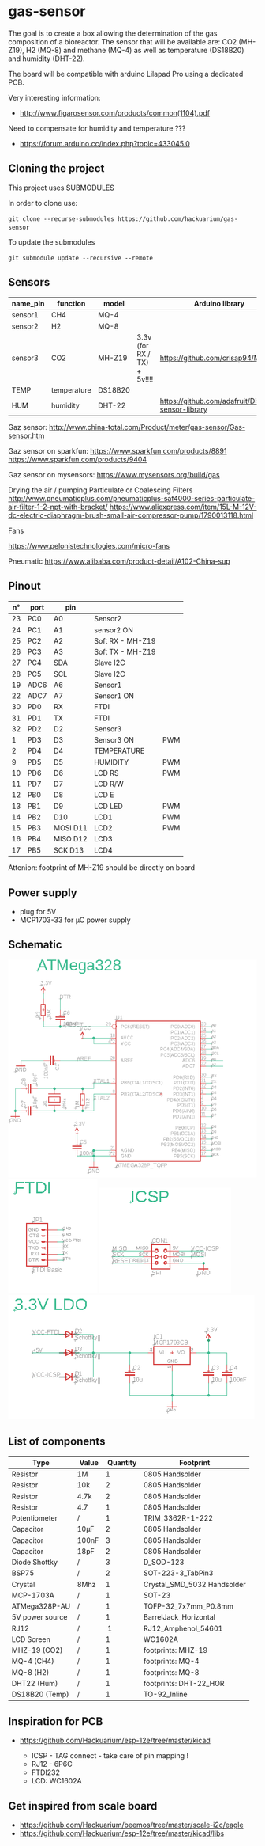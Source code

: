 # gas-sensor

The goal is to create a box allowing the determination of the gas composition of a bioreactor. The sensor that will be available are: CO2 (MH-Z19), H2 (MQ-8) and methane (MQ-4) as well as temperature (DS18B20) and humidity (DHT-22).

The board will be compatible with arduino Lilapad Pro using a dedicated PCB.

Very interesting information:

- http://www.figarosensor.com/products/common(1104).pdf

Need to compensate for humidity and temperature ???

- https://forum.arduino.cc/index.php?topic=433045.0

## Cloning the project

This project uses SUBMODULES

In order to clone use:

`git clone --recurse-submodules https://github.com/hackuarium/gas-sensor`

To update the submodules

`git submodule update --recursive --remote`

## Sensors

| name_pin | function    | model   |                             | Arduino library                                |
| -------- | ----------- | ------- | --------------------------- | ---------------------------------------------- |
| sensor1  | CH4         | MQ-4    |                             |                                                |
| sensor2  | H2          | MQ-8    |                             |                                                |
| sensor3  | CO2         | MH-Z19  | 3.3v (for RX / TX) + 5v!!!! | https://github.com/crisap94/MHZ19              |
| TEMP     | temperature | DS18B20 |                             |                                                |
| HUM      | humidity    | DHT-22  |                             | https://github.com/adafruit/DHT-sensor-library |

Gaz sensor: http://www.china-total.com/Product/meter/gas-sensor/Gas-sensor.htm

Gaz sensor on sparkfun:
https://www.sparkfun.com/products/8891
https://www.sparkfun.com/products/9404

Gaz sensor on mysensors: https://www.mysensors.org/build/gas

Drying the air / pumping
Particulate or Coalescing Filters
http://www.pneumaticplus.com/pneumaticplus-saf4000-series-particulate-air-filter-1-2-npt-with-bracket/
https://www.aliexpress.com/item/15L-M-12V-dc-electric-diaphragm-brush-small-air-compressor-pump/1790013118.html

Fans

https://www.pelonistechnologies.com/micro-fans

Pneumatic
https://www.alibaba.com/product-detail/A102-China-sup

## Pinout

| n°  | port | pin      |                  |     |
| --- | ---- | -------- | ---------------- | --- |
| 23  | PC0  | A0       | Sensor2          |     |
| 24  | PC1  | A1       | sensor2 ON       |     |
| 25  | PC2  | A2       | Soft RX - MH-Z19 |     |
| 26  | PC3  | A3       | Soft TX - MH-Z19 |     |
| 27  | PC4  | SDA      | Slave I2C        |     |
| 28  | PC5  | SCL      | Slave I2C        |     |
| 19  | ADC6 | A6       | Sensor1          |     |
| 22  | ADC7 | A7       | Sensor1 ON       |     |
| 30  | PD0  | RX       | FTDI             |     |
| 31  | PD1  | TX       | FTDI             |     |
| 32  | PD2  | D2       | Sensor3          |     |
| 1   | PD3  | D3       | Sensor3 ON       | PWM |
| 2   | PD4  | D4       | TEMPERATURE      |     |
| 9   | PD5  | D5       | HUMIDITY         | PWM |
| 10  | PD6  | D6       | LCD RS           | PWM |
| 11  | PD7  | D7       | LCD R/W          |     |
| 12  | PB0  | D8       | LCD E            |     |
| 13  | PB1  | D9       | LCD LED          | PWM |
| 14  | PB2  | D10      | LCD1             | PWM |
| 15  | PB3  | MOSI D11 | LCD2             | PWM | mh |
| 16  | PB4  | MISO D12 | LCD3             |     |
| 17  | PB5  | SCK D13  | LCD4             |     |

Attenion: footprint of MH-Z19 should be directly on board

## Power supply

- plug for 5V
- MCP1703-33 for µC power supply

## Schematic

<img src="images/atmega328.png">
<img src="images/ftdi.png">
<img src="images/icsp.png">
<img src="images/ldo.png">

## List of components
| Type           | Value | Quantity | Footprint                   |
|----------------|-------|----------|-----------------------------|
| Resistor       | 1M    | 1        | 0805 Handsolder             |
| Resistor       | 10k   | 2        | 0805 Handsolder             |
| Resistor       | 4.7k  | 2        | 0805 Handsolder             |
| Resistor       | 4.7   | 1        | 0805 Handsolder             |
| Potentiometer  | /     | 1        | TRIM_3362R-1-222            |
| Capacitor      | 10µF  | 2        | 0805 Handsolder             |
| Capacitor      | 100nF | 3        | 0805 Handsolder             |
| Capacitor      | 18pF  | 2        | 0805 Handsolder             |
| Diode Shottky  | /     | 3        | D_SOD-123                   |
| BSP75          | /     | 2        | SOT-223-3_TabPin3           |
| Crystal        | 8Mhz  | 1        | Crystal_SMD_5032 Handsolder |
| MCP-1703A      | /     | 1        | SOT-23                      |
| ATMega328P-AU  | /     | 1        | TQFP-32_7x7mm_P0.8mm        |
| 5V power source| /     | 1        | BarrelJack_Horizontal       |
| RJ12           | /     | 1        | RJ12_Amphenol_54601         |
| LCD Screen     | /     | 1        | WC1602A                     |
| MHZ-19 (CO2)   | /     | 1        | footprints: MHZ-19          |
| MQ-4 (CH4)     | /     | 1        | footprints: MQ-4            |
| MQ-8 (H2)      | /     | 1        | footprints: MQ-8            |
| DHT22 (Hum)    | /     | 1        | footprints: DHT-22_HOR      |
| DS18B20 (Temp) | /     | 1        | TO-92_Inline                |



## Inspiration for PCB

* https://github.com/Hackuarium/esp-12e/tree/master/kicad

  - ICSP - TAG connect - take care of pin mapping !
  - RJ12 - 6P6C
  - FTDI232
  - LCD: WC1602A

## Get inspired from scale board

- https://github.com/Hackuarium/beemos/tree/master/scale-i2c/eagle
- https://github.com/Hackuarium/esp-12e/tree/master/kicad/libs
